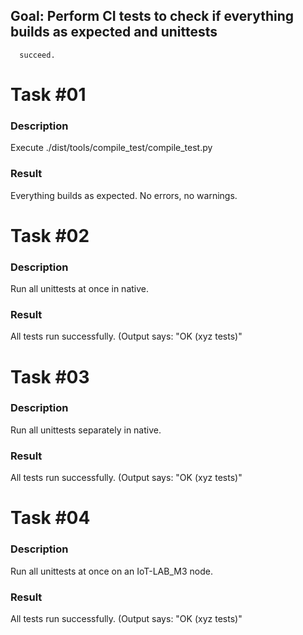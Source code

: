 ## Goal: Perform CI tests to check if everything builds as expected and unittests
      succeed.

Task #01
========
### Description

Execute ./dist/tools/compile_test/compile_test.py

### Result

Everything builds as expected. No errors, no warnings.

Task #02
========
### Description

Run all unittests at once in native.

### Result

All tests run successfully. (Output says: "OK (xyz tests)"

Task #03
========
### Description

Run all unittests separately in native.

### Result

All tests run successfully. (Output says: "OK (xyz tests)"

Task #04
========
### Description

Run all unittests at once on an IoT-LAB_M3 node.

### Result

All tests run successfully. (Output says: "OK (xyz tests)"
